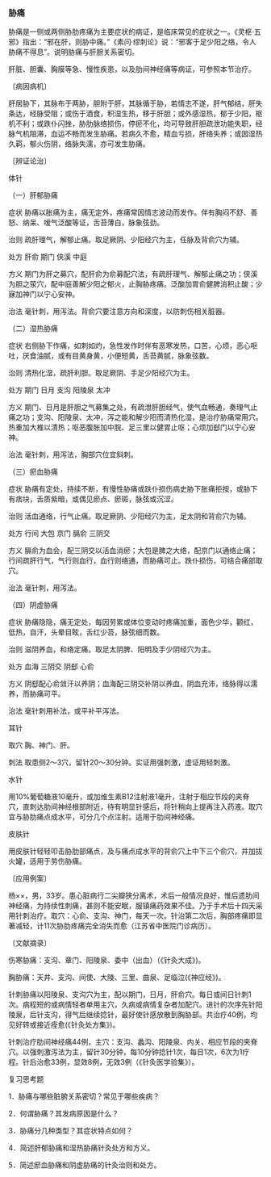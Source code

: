 ### 胁痛

胁痛是一侧或两侧胁肋疼痛为主要症状的病证，是临床常见的症状之一。《灵枢·五邪》指出：“邪在肝，则胁中痛。”《素问·缪刺论》说：“邪客于足少阳之络，令人胁痛不得息”。说明胁痛与肝胆关系密切。

肝脏、胆囊、胸膜等急、慢性疾患，以及肋间神经痛等病证，可参照本节治疗。

〔病因病机〕

肝居胁下，其脉布于两胁，胆附于肝，其脉循于胁，若情志不遂，肝气郁结，肝失条达，经脉受阻；或伤于酒食，积湿生热，移于肝胆；或外感湿热，郁于少阳，枢机不利；或跌仆闪挫，胁肋脉络损伤，停瘀不化，均可导致肝胆疏泄功能失职，经脉气机阻滞，血运不畅而发生胁痛。若病久不愈，精血亏损，肝络失养；或因湿热久羁，郁火伤阴，络脉失濡，亦可发生胁痛。

〔辨证论治〕

体针

（一）肝郁胁痛

症状  胁痛以胀痛为主，痛无定外，疼痛常因情志波动而发作。伴有胸闷不舒、善怒、纳呆、嗳气泛酸等证，舌苔薄白，脉象弦劲。

治则  疏肝理气，解郁止痛。取足厥阴、少阳经穴为主，任脉及背俞穴为辅。

处方  肝俞  期门  侠溪  中庭

方义  期门为肝之募穴，配肝俞为俞募配穴法，有疏肝理气、解郁止痛之功；侠溪为胆之荥穴，配中庭善解少阳之郁火，止胸胁疼痛。泛酸加胃俞健脾消积止酸；少寐加神门以宁心安神。

治法  毫针刺，用泻法。背俞穴要注意方向和深度，以防刺伤相关脏器。

（二）湿热胁痛

症状  右侧胁下作痛，如刺如灼，急性发作时伴有恶寒发热，口苦，心烦，恶心呕吐，厌食油腻，或有目黄身黄，小便短黄，舌苔黄腻，脉象弦数。

治则  清热化湿，疏肝利胆。取足厥阴、手足少阳经穴为主。

处方  期门  日月  支沟  阳陵泉  太冲

方义  期门、日月是肝胆之气募集之处，有疏泄肝胆经气，使气血畅通，奏理气止痛之功；支沟、阳陵泉、太冲，泻之能和解少阳而清热化湿，是治疗胁痛常用穴。热重加大椎以清热；呕恶腹胀加中脘、足三里以健胃止呕；心烦加郄门以宁心安神。

治法  毫针刺，用泻法，胸部穴位宜斜刺。

（三）瘀血胁痛

症状  胁痛有定处，持续不断，有慢性胁痛或趺仆损伤病史胁下胀痛拒按，或胁下有痞块，舌质紫暗，或偶见瘀点、瘀斑，脉弦或沉涩。

治则  活血通络，行气止痛。取足厥阴、少阳经穴为主，足太阴和背俞穴为辅。

处方  行间  大包  京门  膈俞  三阴交

方义  膈俞为血会，配三阴交以活血消瘀；大包是脾之大络，配京门以通络止痛；行间疏肝行气，气行则血行，血行则络通，而胁痛可止。跌仆损伤，可结合痛部取穴。

治法  毫针刺，用泻法。

（四）阴虚胁痛

症状  胁痛隐隐，痛无定处，每因劳累或体位变动时疼痛加重，面色少华，颧红，低热，自汗，头晕目眩，舌红少苔，脉弦细而数。

治则  滋阴养血，和络定痛。取足太阴脾、阳明及手少阴经穴为主。

处方  血海  三阴交  阴郄  心俞

方义  阴郄配心俞敛汗以养阴；血海配三阴交补阴以养血，阴血充沛，络脉得以濡养，而胁痛可平。

治法  毫针刺用补法，或平补平泻法。

耳针

取穴  胸、神门、肝。

刺法  取患侧2～3穴，留针20～30分钟。实证用强刺激，虚证用轻刺激。

水针

用10%葡萄糖液10毫升，或加维生素B12注射液1毫升，注射于相应节段的夹脊穴，直刺达肋间神经根部附近，待有明显针感后，将针稍向上提再注入药液。取穴宜与胁肋痛点成水平，可分几个点注射。适用于肋间神经痛。

皮肤针

用皮肤针轻轻叩击胁肋部痛点，及与痛点成水平的背俞穴上中下三个俞穴，并加拔火罐，适用于劳伤胁痛。

〔应用例案〕

杨××，男，33岁。患心脏病行二尖瓣狭分离术，术后一般情况良好，惟后遗肋间神经痛，为持续性刺痛，甚则不能安眠，服镇痛药效果不佳。乃于手术后十四天采用针刺治疗。取穴：心俞、支沟、神门，每天一次。针治第二次后，胸部疼痛即显著减轻，计11次胁肋疼痛完全消失而愈（江苏省中医院门诊病历）。

〔文献摘录〕

伤寒胁痛：支沟、章门、阳陵泉、委中（出血）（《针灸大成》)。

胸胁痛：天井、支沟、间使、大陵、三里、曲泉、足临泣(《神应经》)。

针刺胁痛以阳陵泉、支沟穴为主，配以期门，日月，肝俞穴。每日或间日针刺1次。病程短的或病情轻者单用主穴，久病或病情复杂者加配穴。进针的次序先针阳陵泉，后针支沟，得气后继续捻针，最好使针感放散到胸胁部。共治疗40例，均见好转或接近痊愈(《针灸处方集》)。

针刺治疗肋间神经痛44例，主穴：支沟、蠡沟、阳陵泉、内关、相应节段的夹脊穴。以强刺激泻法为主，留针30分钟，每10分钟捻针1次，每日1次，6次为1疗程。针后治愈33例，显效8例，无效3例（《针灸医学验集》）。

复习思考题

1．胁痛与哪些脏腑关系密切？常见于哪些疾病？

2．何谓胁痛？其发病原因是什么？

3．胁痛分几种类型？其症状特点如何？

4．简述肝郁胁痛和湿热胁痛针灸处方和方义。

5．简述瘀血胁痛和阴虚胁痛的针灸治则和处方。
